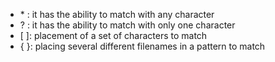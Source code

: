 

-  \* : it has the ability to match with any character
-  ? : it has the ability to match with only one character
-  [ ]: placement of a set of characters to match
-  { }: placing several different filenames in a pattern to match

  

  
